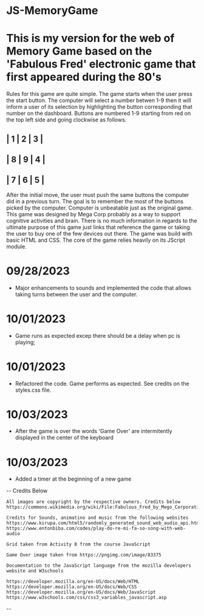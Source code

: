 # JS-MemoryGame

# This is my version for the web of Memory Game based on the 'Fabulous Fred' electronic game that first appeared during the 80's

  Rules for this game are quite simple. The game starts when the user press the start button. The computer will select a number betwen 1-9 then it will inform a user of its selection by highlighting the button corresponding that number on the dashboard. Buttons are numbered 1-9 starting from red on the top left side and going clockwise as follows.

  | 1 | 2 | 3 |
  -------------
  | 8 | 9 | 4 |
  -------------
  | 7 | 6 | 5 |
  -------------

  After the initial move, the user must push the same buttons the computer did in a previous turn. The goal is to remember the most of the buttons picked by the computer.
  Computer is unbeatable just as the original game. This game was designed by Mega Corp probably as a way to support cognitive activities and brain. There is no much information in regards to the ultimate purpose of this game just links that reference the game or taking the user to buy one of the few devices out there.
  The game was build with basic HTML and CSS. The core of the game relies heavily on its JScript module.
# 09/28/2023
  - Major enhancements to sounds and implemented the code that allows taking turns between the user and the computer.
# 10/01/2023
  - Game runs as expected excep there should be a delay when pc is playing;
# 10/01/2023
  - Refactored the code. Game performs as expected. See credits on the styles.css file.
# 10/03/2023
  - After the game is over the words 'Game Over' are intermitently displayed in the center of the keyboard

# 10/03/2023
  - Added a timer at the beginning of a new game
  
  -- Credits Below

    All images are copyright by the respective owners. Credits below
    https://commons.wikimedia.org/wiki/File:Fabulous_Fred_by_Mego_Corporation,_Made_In_Japan,_Copyright_1980_%28Electronic_Handheld_Game%29_Choice_Of_9_Games.jpg

    Credits for Sounds, animatino and music from the following websites
    https://www.kirupa.com/html5/randomly_generated_sound_web_audio_api.htm
    https://www.entonbiba.com/codes/play-do-re-mi-fa-so-song-with-web-audio

    Grid taken from Activity 8 from the course JavaScript

    Game Over image taken from https://pngimg.com/image/83375

    Documentation to the JavaScript language from the mozilla developers website and W3schools

    https://developer.mozilla.org/en-US/docs/Web/HTML
    https://developer.mozilla.org/en-US/docs/Web/CSS
    https://developer.mozilla.org/en-US/docs/Web/JavaScript
    https://www.w3schools.com/css/css3_variables_javascript.asp
    
  --


